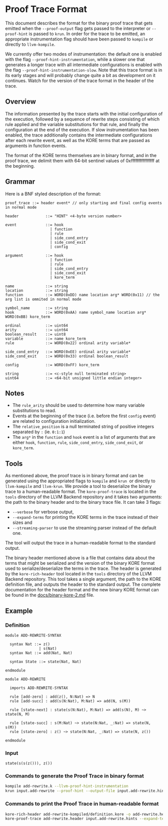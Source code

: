 # Proof Trace Format

This document describes the format for the binary proof trace that gets emitted
when the `--proof-output` flag gets passed to the interpreter or `--proof-hint`
is passed to `krun`. In order for the trace to be emitted, an appropriate instrumentation
flag should have been passed to `kompile` or directly to `llvm-kompile`.

We currently offer two modes of instrumentation: the default one is enabled with the flag
`--proof-hint-instrumentation`, while a slower one that generates a longer trace with all
intermediate configurations is enabled with the flag `--proof-hint-instrumentation-slow`.
Note that this trace format is in its early stages and will probably change quite a bit as
development on it continues. Watch for the version of the trace format in the header of
the trace.

## Overview

The information presented by the trace starts with the initial configuration of the execution,
followed by a sequence of rewrite steps consisting of which rule applied and the variable substitutions
for that rule, and finally the configuration at the end of the execution. If slow instrumentation
has been enabled, the trace additionally contains the intermediate configurations after each rewrite
event, as well as the KORE terms that are passed as arguments in function events.

The format of the KORE terms themselves are in binary format, and in the proof trace, we delimit
them with 64-bit sentinel values of 0xffffffffffffffff at the beginning.

## Grammar

Here is a BNF styled description of the format:
```
proof_trace ::= header event* // only starting and final config events in normal mode

header            ::= "HINT" <4-byte version number>

event             ::= hook
                    | function
                    | rule
                    | side_cond_entry
                    | side_cond_exit
                    | config

argument          ::= hook
                    | function
                    | rule
                    | side_cond_entry
                    | side_cond_exit
                    | kore_term

name              ::= string
location          ::= string
function          ::= WORD(0xDD) name location arg* WORD(0x11) // the arg list is ommited in normal mode

symbol_name       ::= string
hook              ::= WORD(0xAA) name symbol_name location arg* WORD(0xBB) kore_term

ordinal           ::= uint64
arity             ::= uint64
boolean_result    ::= uint8
variable          ::= name kore_term
rule              ::= WORD(0x22) ordinal arity variable*

side_cond_entry   ::= WORD(0xEE) ordinal arity variable*
side_cond_exit    ::= WORD(0x33) ordinal boolean_result

config            ::= WORD(0xFF) kore_term

string            ::= <c-style null terminated string>
uint64            ::= <64-bit unsigned little endian integer>
```

## Notes

- The `rule_arity` should be used to determine how many variable substitutions
  to read.
- Events at the beginning of the trace (i.e. before the first `config` event)
  are related to configuration initialization.
- The `relative_position` is a null terminated string of positive integers
  separated by `:` (ie. `0:1:1`)
- The `arg*` in the `function` and `hook` event is a list of arguments that
  are either `hook`, `function`, `rule`, `side_cond_entry`, `side_cond_exit`, or `kore_term`.


## Tools

As mentioned above, the proof trace is in binary format and can be generated using the
appropriated flags to `kompile` and `krun `or directly to `llvm-kompile` and `llvm-krun`.
We provide a tool to deserialize the binary trace to a human-readable format. The
`kore-proof-trace` is located in the `tools` directory of the LLVM Backend repository
and it takes two arguments: the path to the binary header and to the binary trace file.
It can take 3 flags:
 - `--verbose` for verbose output,
 - `--expand-terms` for printing the KORE terms in the trace instead of their sizes and
 - `--streaming-parser` to use the streaming parser instead of the default one.

The tool will output the trace in a human-readable format to the standard output.

The binary header mentioned above is a file that contains data about the terms that
might be serialized and the version of the binary KORE format used to
serialize/deserialize the terms in the trace. The header is generated by the
`kore-rich-header` tool located in the `tools` directory of the LLVM Backend repository.
This tool takes a single argument, the path to the KORE definition file, and outputs
the header to the standard output. The complete documentation for the header format and
the new binary KORE format can be found in the [docs/binary-kore-2.md](./binary-kore-2.md) file.

## Example
### Definition

```K
module ADD-REWRITE-SYNTAX

  syntax Nat ::= z()
               | s(Nat)
  syntax Nat ::= add(Nat, Nat)

  syntax State ::= state(Nat, Nat)

endmodule

module ADD-REWRITE

  imports ADD-REWRITE-SYNTAX

  rule [add-zero] : add(z(), N:Nat) => N
  rule [add-succ] : add(s(N:Nat), M:Nat) => add(N, s(M))

  rule [state-next] : state(s(N:Nat), M:Nat) => add(s(N), M) ~> state(N, M)

  rule [state-succ] : s(M:Nat) ~> state(N:Nat, _:Nat) => state(N, s(M))
  rule [state-zero] : z() ~> state(N:Nat, _:Nat) => state(N, z())

endmodule
```

### Input

```
state(s(s(z())), z())
```
### Commands to generate the Proof Trace in binary format

```Bash
kompile add-rewrite.k --llvm-proof-hint-instrumentation
krun input.add-rewrite --proof-hint --output-file input.add-rewrite.hints
```

### Commands to print the Proof Trace in human-readable format

```Bash
kore-rich-header add-rewrite-kompiled/definition.kore -o add-rewrite.header
kore-proof-trace add-rewrite.header input.add-rewrite.hints --expand-terms --verbose
```
